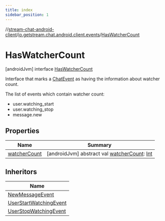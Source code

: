 ```yaml
---
title: index
sidebar_position: 1
---
```

//[stream-chat-android-client](../../../index.md)/[io.getstream.chat.android.client.events](../index.md)/[HasWatcherCount](index.md)



# HasWatcherCount  
 [androidJvm] interface [HasWatcherCount](index.md)

Interface that marks a [ChatEvent](../ChatEvent/index.md) as having the information about watcher count.



The list of events which contain watcher count:

<ul><li>user.watching_start</li><li>user.watching_stop</li><li>message.new</li></ul>   


## Properties  
  
|  Name |  Summary | 
|---|---|
| <a name="io.getstream.chat.android.client.events/HasWatcherCount/watcherCount/#/PointingToDeclaration/"></a>[watcherCount](watcherCount.md)| <a name="io.getstream.chat.android.client.events/HasWatcherCount/watcherCount/#/PointingToDeclaration/"></a> [androidJvm] abstract val [watcherCount](watcherCount.md): [Int](https://kotlinlang.org/api/latest/jvm/stdlib/kotlin/-int/index.html)   <br/>|


## Inheritors  
  
|  Name | 
|---|
| <a name="io.getstream.chat.android.client.events/NewMessageEvent///PointingToDeclaration/"></a>[NewMessageEvent](../NewMessageEvent/index.md)|
| <a name="io.getstream.chat.android.client.events/UserStartWatchingEvent///PointingToDeclaration/"></a>[UserStartWatchingEvent](../UserStartWatchingEvent/index.md)|
| <a name="io.getstream.chat.android.client.events/UserStopWatchingEvent///PointingToDeclaration/"></a>[UserStopWatchingEvent](../UserStopWatchingEvent/index.md)|

